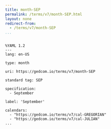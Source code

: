```yaml
---
title: month-SEP
permalink: /terms/v7/month-SEP.html
layout: none
redirect-from:
  - /terms/v7/month-SEP
...
```


```

%YAML 1.2
---
lang: en-US

type: month

uri: https://gedcom.io/terms/v7/month-SEP

standard tag: SEP

specification:
  - September

label: 'September'

calendars:
  - "https://gedcom.io/terms/v7/cal-GREGORIAN"
  - "https://gedcom.io/terms/v7/cal-JULIAN"
...

```
